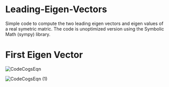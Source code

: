 # Leading-Eigen-Vectors
Simple code to compute the two leading eigen vectors and eigen values of a real symetric matric.
The code is unoptimized version using the Symbolic Math (sympy) library.

# First Eigen Vector

![CodeCogsEqn](https://user-images.githubusercontent.com/3444740/55593729-9af60b80-575a-11e9-97b8-12f7ff359a8f.gif)

![CodeCogsEqn (1)](https://user-images.githubusercontent.com/3444740/55593777-d09af480-575a-11e9-980c-9726fc0667a5.gif)
